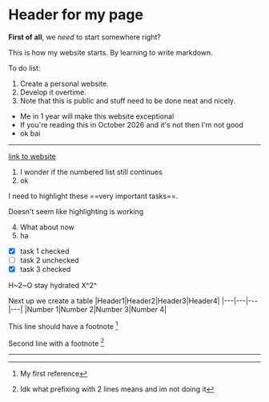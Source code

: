 # Header for my page

**First of all**, we *need* to start somewhere right?

This is how my website starts. By learning to write markdown.

To do list:
1. Create a personal website.
2. Develop it overtime.
3. Note that this is public and stuff need to be done neat and nicely.

- Me in 1 year will make this website exceptional
- If you're reading this in October 2026 and it's not then I'm not good
- ok bai

---

[link to website](https://ducanup01.github.io/)

1. I wonder if the numbered list still continues
2. ok

I need to highlight these ==very important tasks==.

Doesn't seem like highlighting is working

4. What about now
5. ha

- [x] task 1 checked
- [ ] task 2 unchecked
- [x] task 3 checked

H~2~O stay hydrated X^2^

Next up we create a table
|Header1|Header2|Header3|Header4|
|---|---|---|---|
|Number 1|Number 2|Number 3|Number 4|

This line should have a footnote [^firstlink]

Second line with a footnote [^second link]






















---

[^firstlink]: My first reference

[^second link]: Idk what prefixing with 2 lines means and im not doing it

